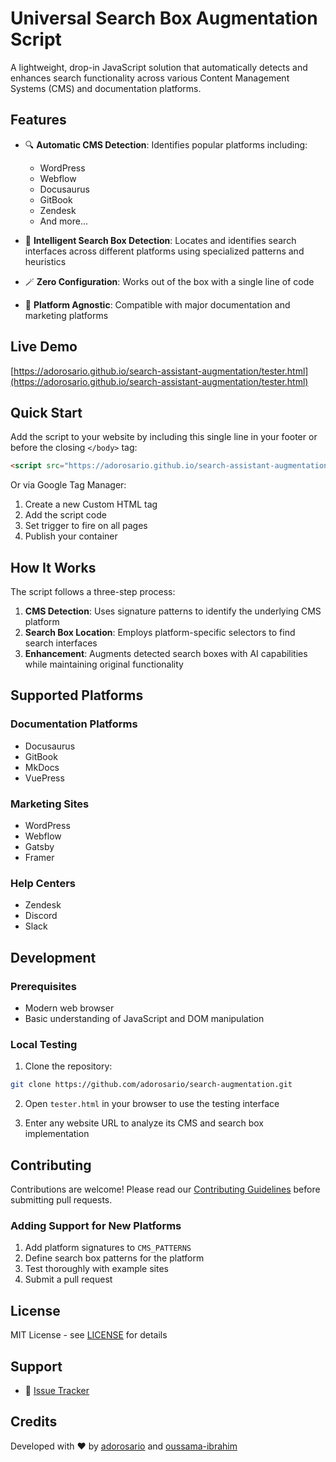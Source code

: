 # Universal Search Box Augmentation Script

A lightweight, drop-in JavaScript solution that automatically detects and enhances search functionality across various Content Management Systems (CMS) and documentation platforms.

## Features

- 🔍 **Automatic CMS Detection**: Identifies popular platforms including:
  - WordPress
  - Webflow
  - Docusaurus
  - GitBook
  - Zendesk
  - And more...

- 🎯 **Intelligent Search Box Detection**: Locates and identifies search interfaces across different platforms using specialized patterns and heuristics

- 🪄 **Zero Configuration**: Works out of the box with a single line of code

- 🔌 **Platform Agnostic**: Compatible with major documentation and marketing platforms

## Live Demo

[https://adorosario.github.io/search-assistant-augmentation/tester.html](https://adorosario.github.io/search-assistant-augmentation/tester.html)

## Quick Start

Add the script to your website by including this single line in your footer or before the closing `</body>` tag:

```html
<script src="https://adorosario.github.io/search-assistant-augmentation/augment.js"></script>
```

Or via Google Tag Manager:

1. Create a new Custom HTML tag
2. Add the script code
3. Set trigger to fire on all pages
4. Publish your container

## How It Works

The script follows a three-step process:

1. **CMS Detection**: Uses signature patterns to identify the underlying CMS platform
2. **Search Box Location**: Employs platform-specific selectors to find search interfaces
3. **Enhancement**: Augments detected search boxes with AI capabilities while maintaining original functionality

## Supported Platforms

### Documentation Platforms
- Docusaurus
- GitBook
- MkDocs
- VuePress

### Marketing Sites
- WordPress
- Webflow
- Gatsby
- Framer

### Help Centers
- Zendesk
- Discord
- Slack

## Development

### Prerequisites

- Modern web browser
- Basic understanding of JavaScript and DOM manipulation

### Local Testing

1. Clone the repository:
```bash
git clone https://github.com/adorosario/search-augmentation.git
```

2. Open `tester.html` in your browser to use the testing interface

3. Enter any website URL to analyze its CMS and search box implementation

## Contributing

Contributions are welcome! Please read our [Contributing Guidelines](CONTRIBUTING.md) before submitting pull requests.

### Adding Support for New Platforms

1. Add platform signatures to `CMS_PATTERNS`
2. Define search box patterns for the platform
3. Test thoroughly with example sites
4. Submit a pull request

## License

MIT License - see [LICENSE](LICENSE) for details

## Support

- 🐛 [Issue Tracker](https://github.com/adorosario/search-augmentation/issues)

## Credits

Developed with ❤️  by [adorosario](https://github.com/adorosario/) and [oussama-ibrahim](https://github.com/oussama-ibrahim)
